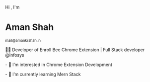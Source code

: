 
<p> Hi , I'm </p><h1>Aman Shah </h1><small>mail@amankrshah.in</small>
<p>🧑‍💻 Developer of Enroll Bee Chrome Extension | Full Stack developer @infosys</p>
<p>
    - 👀 I’m interested in Chrome Extension Development
</p>
<p>
     - 🌱 I’m currently learning Mern Stack
</p>





  

<!---
amankshah/amankshah is a ✨ special ✨ repository because its `README.md` (this file) appears on your GitHub profile.
You can click the Preview link to take a look at your changes.
--->
